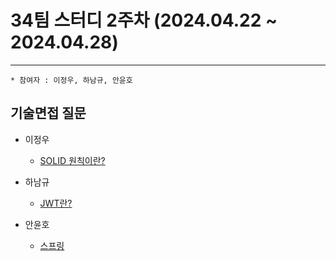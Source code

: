 
# 34팀 스터디 2주차 (2024.04.22 ~ 2024.04.28)

---
    * 참여자 : 이정우, 하남규, 안윤호
## 기술면접 질문

* 이정우
    - [SOLID 원칙이란?](https://wjddn3751.tistory.com/19)

* 하남규
    - [JWT란?](https://nimble-magpie-173.notion.site/JWT-ba89d90135f545ddbd0c71e8a7954ab5?pvs=4)

* 안윤호
    - [스프링](https://contra-innate.tistory.com/5)
